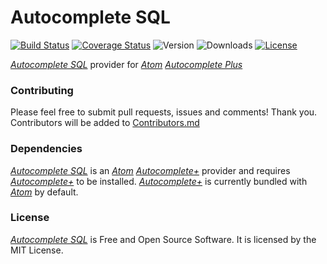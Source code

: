 # Autocomplete SQL
[![Build Status](https://travis-ci.org/webdevel/autocomplete-sql.svg?branch=master)](https://travis-ci.org/webdevel/autocomplete-sql)
[![Coverage Status](https://coveralls.io/repos/github/webdevel/autocomplete-sql/badge.svg?branch=master)](https://coveralls.io/github/webdevel/autocomplete-sql?branch=master)
![Version](https://img.shields.io/apm/v/autocomplete-sql.svg)
![Downloads](https://img.shields.io/apm/dm/autocomplete-sql.svg)
[![License](https://img.shields.io/apm/l/icon-fonts.svg?style=flat)](https://atom.io/packages/autocomplete-sql)

*[Autocomplete SQL]* provider for *[Atom]* *[Autocomplete Plus]*

### Contributing
Please feel free to submit pull requests, issues and comments! Thank you. Contributors will be added to [Contributors.md]

### Dependencies
*[Autocomplete SQL]* is an *[Atom]* *[Autocomplete+]* provider and requires *[Autocomplete+]* to be installed. *[Autocomplete+]* is currently bundled with *[Atom]* by default.

### License
*[Autocomplete SQL]* is Free and Open Source Software. It is licensed by the MIT License.

[Atom]: https://atom.io/
[Autocomplete Plus]: https://github.com/atom/autocomplete-plus
[Autocomplete+]: https://github.com/atom/autocomplete-plus
[Autocomplete SQL]: https://github.com/webdevel/autocomplete-sql
[Contributors.md]: https://github.com/webdevel/autocomplete-sql/blob/master/CONTRIBUTORS.md
